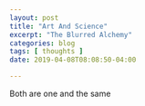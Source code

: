 ```yaml
---
layout: post
title: "Art And Science"
excerpt: "The Blurred Alchemy"
categories: blog
tags: [ thoughts ]
date: 2019-04-08T08:08:50-04:00

---
```


Both are one and the same
